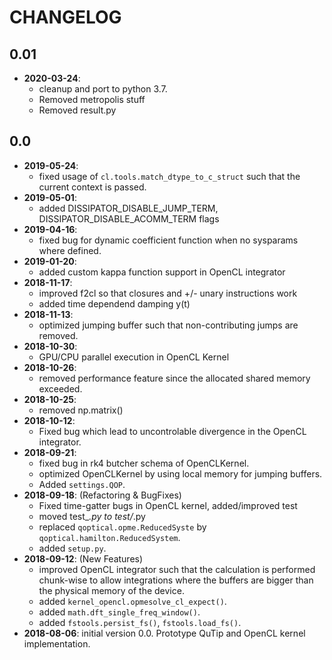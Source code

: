 # CHANGELOG

## 0.01

- **2020-03-24**:
    - cleanup and port to python 3.7.
    - Removed metropolis stuff
    - Removed result.py

## 0.0
- **2019-05-24**:
    - fixed usage of `cl.tools.match_dtype_to_c_struct` such that the current context is passed.
- **2019-05-01**:
    - added DISSIPATOR_DISABLE_JUMP_TERM, DISSIPATOR_DISABLE_ACOMM_TERM flags
- **2019-04-16**:
    - fixed bug for dynamic coefficient function when no sysparams where defined.
- **2019-01-20**:
    - added custom kappa function support in OpenCL integrator
- **2018-11-17**:
    - improved f2cl so that closures and +/- unary instructions work
    - added time dependend damping y(t)
- **2018-11-13**:
    - optimized jumping buffer such that non-contributing jumps are removed.
- **2018-10-30**:
    - GPU/CPU parallel execution in OpenCL Kernel
- **2018-10-26**:
    - removed performance feature since the allocated shared memory exceeded.
- **2018-10-25**:
    - removed np.matrix()
- **2018-10-12**:
    - Fixed bug which lead to uncontrolable divergence in the OpenCL integrator.
- **2018-09-21**:
    - fixed bug in rk4 butcher schema of OpenCLKernel.
    - optimized OpenCLKernel by using local memory for jumping buffers.
    - Added `settings.QOP`.
- **2018-09-18**: (Refactoring & BugFixes)
    - Fixed time-gatter bugs in OpenCL kernel, added/improved test
    - moved test_*.py to test/*.py
    - replaced `qoptical.opme.ReducedSyste` by `qoptical.hamilton.ReducedSystem`.
    - added `setup.py`.
- **2018-09-12**: (New Features)
    - improved OpenCL integrator such that the calculation is performed chunk-wise
      to allow integrations where the buffers are bigger than the physical memory
      of the device.
    - added `kernel_opencl.opmesolve_cl_expect()`.
    - added `math.dft_single_freq_window()`.
    - added `fstools.persist_fs()`, `fstools.load_fs()`.
- **2018-08-06**: initial version 0.0. Prototype QuTip and OpenCL kernel implementation.
